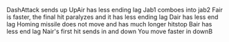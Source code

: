 DashAttack sends up
UpAir has less ending lag
Jab1 comboes into jab2
Fair is faster, the final hit paralyzes and it has less ending lag
Dair has less end lag
Homing missile does not move and has much longer hitstop
Bair has less end lag
Nair's first hit sends in and down
You move faster in downB